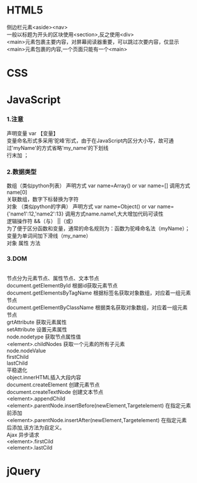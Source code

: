 # HTML5
侧边栏元素\<aside>\<nav>
<br>一般以标题为开头的区块使用\<section>,反之使用\<div>
<br>\<main>元素包裹主要内容，对屏幕阅读器重要，可以跳过次要内容，仅显示\<main>元素包裹的内容,一个页面只能有一个\<main>
<br>
# CSS

# JavaScript
### 1.注意
声明变量 var 【变量】
<br>变量命名形式多采用‘驼峰’形式，由于在JavaScript内区分大小写，故可通过'myName'的方式省略'my_name'的下划线
<br>行末加 ；
### 2.数据类型
数组（类似python列表） 声明方式 var name=Array() or var name=[] 调用方式name[0]
<br>关联数组，数字下标替换为字符
<br>对象 （类似python的字典） 声明方式 var name=Object() or var name={'name1':12,'name2':13} 调用方式name.name1,大大增加代码可读性
<br>逻辑操作符 &&（与） ||（或）
<br>为了便于区分函数和变量，通常的命名规则为：函数为驼峰命名法（myName）；变量为单词间加下滑线（my_name）
<br>对象 属性 方法
### 3.DOM
<br>节点分为元素节点、属性节点、文本节点
<br>document.getElementById  根据id获取元素节点
<br>document.getElementsByTagName 根据标签名获取对象数组，对应着一组元素节点
<br>document.getElementByClassName 根据类名获取对象数组，对应着一组元素节点
<br>grtAttribute 获取元素属性
<br>setAttribute 设置元素属性
<br>node.nodetype 获取节点属性值
<br> \<element>.childNodes 获取一个元素的所有子元素
<br>node.nodeValue 
<br>firstChild
<br>lastChild
<br>平稳退化
<br>object.innerHTML插入大段内容
<br>document.createElement 创建元素节点
<br>document.createTextNode 创建文本节点
<br> \<element>.appendChild 
<br> \<element>.parentNode.insertBefore(newElement,Targetelement) 在指定元素前添加
<br> \<element>.parentNode.insertAfter(newElement,Targetelement) 在指定元素后添加,该方法为自定义。
<br>Ajax 异步请求
<br> \<element>.firstCild
<br> \<element>.lastCild

# jQuery





































